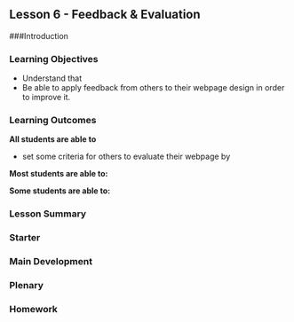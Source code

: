 ## Lesson 6 - Feedback & Evaluation

###Introduction



### Learning Objectives

- Understand that
- Be able to apply feedback from others to their webpage design in order to improve it.

### Learning Outcomes

**All students are able to**

- set some criteria for others to evaluate their webpage by


**Most students are able to:**




**Some students are able to:**





### Lesson Summary



### Starter



### Main Development



### Plenary



### Homework





